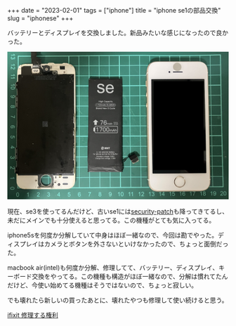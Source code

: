 +++
date = "2023-02-01"
tags = ["iphone"]
title = "iphone se1の部品交換"
slug = "iphonese"
+++

バッテリーとディスプレイを交換しました。新品みたいな感じになったので良かった。

![](https://raw.githubusercontent.com/syui/img/master/other/iphone_se_20230201_0001.jpg)

現在、se3を使ってるんだけど、古いse1には[security-patch](https://support.apple.com/ja-jp/HT213598)も降ってきてるし、未だにメインでも十分使えると思ってる。この機種がとても気に入ってる。

iphone5sを何度か分解していて中身はほぼ一緒なので、今回は勘でやった。ディスプレイはカメラとボタンを外さないといけなかったので、ちょっと面倒だった。

macbook air(intel)も何度か分解、修理してて、バッテリー、ディスプレイ、キーボード交換をやってる。この機種も構造がほぼ一緒なので、分解は慣れてたんだけど、今使い始めてる機種はそうではないので、ちょっと寂しい。

でも壊れたら新しいの買ったあとに、壊れたやつも修理して使い続けると思う。

[ifixit 修理する権利](https://jp.ifixit.com/News/61592/%E4%BF%AE%E7%90%86%E3%81%99%E3%82%8B%E6%A8%A9%E5%88%A9%E3%81%AE%E3%82%B3%E3%83%B3%E3%83%97%E3%83%A9%E3%82%A4%E3%82%A2%E3%83%B3%E3%82%B9%E3%81%8C%E3%80%81%E8%A3%BD%E9%80%A0%E3%83%A1%E3%83%BC%E3%82%AB)

